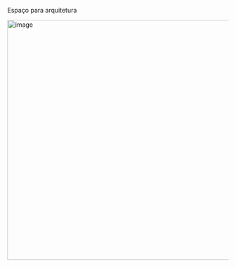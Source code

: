 Espaço para arquitetura

<img width="1187" height="545" alt="image" src="https://github.com/user-attachments/assets/edc42d99-fb21-4500-b250-c2b9855e0f6d" />
